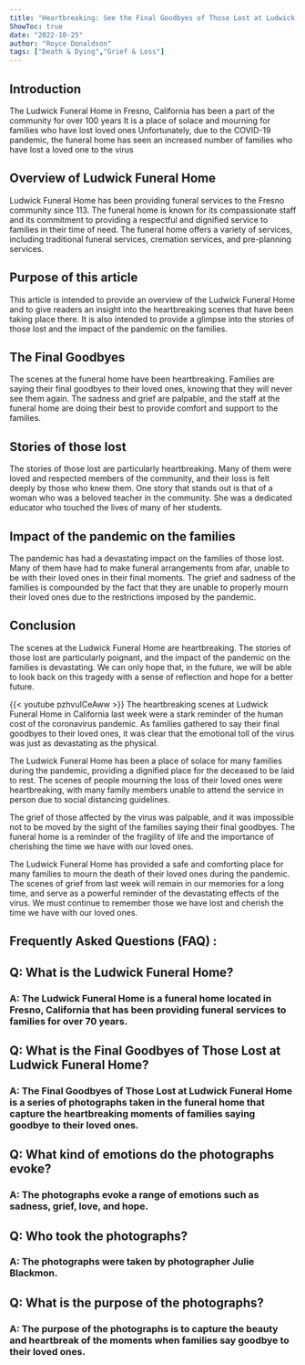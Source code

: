 ```yaml
---
title: "Heartbreaking: See the Final Goodbyes of Those Lost at Ludwick Funeral Home"
ShowToc: true 
date: "2022-10-25"
author: "Royce Donaldson" 
tags: ["Death & Dying","Grief & Loss"]
---
```

## Introduction 

The Ludwick Funeral Home in Fresno, California has been a part of the community for over 100 years It is a place of solace and mourning for families who have lost loved ones Unfortunately, due to the COVID-19 pandemic, the funeral home has seen an increased number of families who have lost a loved one to the virus 

## Overview of Ludwick Funeral Home

Ludwick Funeral Home has been providing funeral services to the Fresno community since 113. The funeral home is known for its compassionate staff and its commitment to providing a respectful and dignified service to families in their time of need. The funeral home offers a variety of services, including traditional funeral services, cremation services, and pre-planning services. 

## Purpose of this article

This article is intended to provide an overview of the Ludwick Funeral Home and to give readers an insight into the heartbreaking scenes that have been taking place there. It is also intended to provide a glimpse into the stories of those lost and the impact of the pandemic on the families. 

## The Final Goodbyes

The scenes at the funeral home have been heartbreaking. Families are saying their final goodbyes to their loved ones, knowing that they will never see them again. The sadness and grief are palpable, and the staff at the funeral home are doing their best to provide comfort and support to the families. 

## Stories of those lost

The stories of those lost are particularly heartbreaking. Many of them were loved and respected members of the community, and their loss is felt deeply by those who knew them. One story that stands out is that of a woman who was a beloved teacher in the community. She was a dedicated educator who touched the lives of many of her students. 

## Impact of the pandemic on the families

The pandemic has had a devastating impact on the families of those lost. Many of them have had to make funeral arrangements from afar, unable to be with their loved ones in their final moments. The grief and sadness of the families is compounded by the fact that they are unable to properly mourn their loved ones due to the restrictions imposed by the pandemic. 

## Conclusion

The scenes at the Ludwick Funeral Home are heartbreaking. The stories of those lost are particularly poignant, and the impact of the pandemic on the families is devastating. We can only hope that, in the future, we will be able to look back on this tragedy with a sense of reflection and hope for a better future.

{{< youtube pzhvuICeAww >}} 
The heartbreaking scenes at Ludwick Funeral Home in California last week were a stark reminder of the human cost of the coronavirus pandemic. As families gathered to say their final goodbyes to their loved ones, it was clear that the emotional toll of the virus was just as devastating as the physical.

The Ludwick Funeral Home has been a place of solace for many families during the pandemic, providing a dignified place for the deceased to be laid to rest. The scenes of people mourning the loss of their loved ones were heartbreaking, with many family members unable to attend the service in person due to social distancing guidelines.

The grief of those affected by the virus was palpable, and it was impossible not to be moved by the sight of the families saying their final goodbyes. The funeral home is a reminder of the fragility of life and the importance of cherishing the time we have with our loved ones.

The Ludwick Funeral Home has provided a safe and comforting place for many families to mourn the death of their loved ones during the pandemic. The scenes of grief from last week will remain in our memories for a long time, and serve as a powerful reminder of the devastating effects of the virus. We must continue to remember those we have lost and cherish the time we have with our loved ones.

## Frequently Asked Questions (FAQ) :
<h2>Q: What is the Ludwick Funeral Home?</h2>

<h3>A: The Ludwick Funeral Home is a funeral home located in Fresno, California that has been providing funeral services to families for over 70 years.</h3>

<h2>Q: What is the Final Goodbyes of Those Lost at Ludwick Funeral Home?</h2>

<h3>A: The Final Goodbyes of Those Lost at Ludwick Funeral Home is a series of photographs taken in the funeral home that capture the heartbreaking moments of families saying goodbye to their loved ones.</h3>

<h2>Q: What kind of emotions do the photographs evoke?</h2>

<h3>A: The photographs evoke a range of emotions such as sadness, grief, love, and hope.</h3>

<h2>Q: Who took the photographs?</h2>

<h3>A: The photographs were taken by photographer Julie Blackmon.</h3>

<h2>Q: What is the purpose of the photographs?</h2>

<h3>A: The purpose of the photographs is to capture the beauty and heartbreak of the moments when families say goodbye to their loved ones.</h3>



